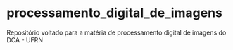 # processamento_digital_de_imagens
Repositório voltado para a matéria de processamento digital de imagens do DCA - UFRN
